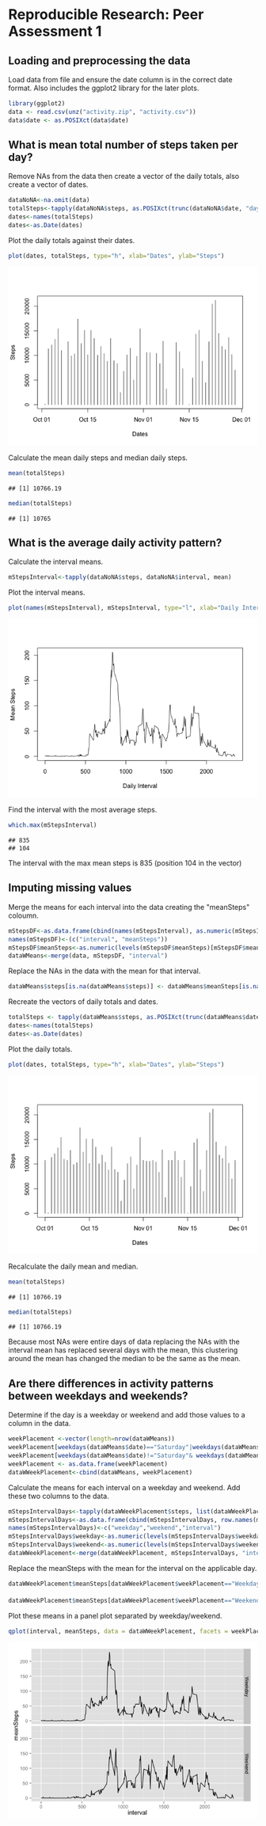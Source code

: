 # Reproducible Research: Peer Assessment 1


## Loading and preprocessing the data
Load data from file and ensure the date column is in the correct date format. Also includes the ggplot2 library for the later plots.

```r
library(ggplot2)
data <- read.csv(unz("activity.zip", "activity.csv"))
data$date <- as.POSIXct(data$date)
```

## What is mean total number of steps taken per day?
Remove NAs from the data then create a vector of the daily totals, also create a vector of dates. 

```r
dataNoNA<-na.omit(data)
totalSteps<-tapply(dataNoNA$steps, as.POSIXct(trunc(dataNoNA$date, "day")), sum)
dates<-names(totalSteps)
dates<-as.Date(dates)
```

Plot the daily totals against their dates.

```r
plot(dates, totalSteps, type="h", xlab="Dates", ylab="Steps")
```

![](PA1_template_files/figure-html/unnamed-chunk-3-1.png) 

Calculate the mean daily steps and median daily steps.

```r
mean(totalSteps)
```

```
## [1] 10766.19
```

```r
median(totalSteps)
```

```
## [1] 10765
```

## What is the average daily activity pattern?
Calculate the interval means.

```r
mStepsInterval<-tapply(dataNoNA$steps, dataNoNA$interval, mean)
```

Plot the interval means.

```r
plot(names(mStepsInterval), mStepsInterval, type="l", xlab="Daily Interval", ylab="Mean Steps")
```

![](PA1_template_files/figure-html/unnamed-chunk-6-1.png) 

Find the interval with the most average steps. 

```r
which.max(mStepsInterval)
```

```
## 835 
## 104
```

The interval with the max mean steps is 835 (position 104 in the vector)

## Imputing missing values
Merge the means for each interval into the data creating the "meanSteps" coloumn. 

```r
mStepsDF<-as.data.frame(cbind(names(mStepsInterval), as.numeric(mStepsInterval)))
names(mStepsDF)<-(c("interval", "meanSteps"))
mStepsDF$meanSteps<-as.numeric(levels(mStepsDF$meanSteps)[mStepsDF$meanSteps])
dataWMeans<-merge(data, mStepsDF, "interval")
```

Replace the NAs in the data with the mean for that interval.

```r
dataWMeans$steps[is.na(dataWMeans$steps)] <- dataWMeans$meanSteps[is.na(dataWMeans$steps)]
```

Recreate the vectors of daily totals and dates.

```r
totalSteps <- tapply(dataWMeans$steps, as.POSIXct(trunc(dataWMeans$date, "day")), sum)
dates<-names(totalSteps)
dates<-as.Date(dates)
```

Plot the daily totals.

```r
plot(dates, totalSteps, type="h", xlab="Dates", ylab="Steps")
```

![](PA1_template_files/figure-html/unnamed-chunk-11-1.png) 

Recalculate the daily mean and median.

```r
mean(totalSteps)
```

```
## [1] 10766.19
```

```r
median(totalSteps)
```

```
## [1] 10766.19
```
Because most NAs were entire days of data replacing the NAs with the interval mean has replaced several days with the mean, this clustering around the mean has changed the median to be the same as the mean.

## Are there differences in activity patterns between weekdays and weekends?
Determine if the day is a weekday or weekend and add those values to a column in the data.

```r
weekPlacement <-vector(length=nrow(dataWMeans))
weekPlacement[weekdays(dataWMeans$date)=="Saturday"|weekdays(dataWMeans$date)=="Sunday"] <- "Weekend"
weekPlacement[weekdays(dataWMeans$date)!="Saturday"& weekdays(dataWMeans$date)!="Sunday"] <- "Weekday"
weekPlacement <- as.data.frame(weekPlacement)
dataWWeekPlacement<-cbind(dataWMeans, weekPlacement)
```

Calculate the means for each interval on a weekday and weekend. Add these two columns to the data.

```r
mStepsIntervalDays<-tapply(dataWWeekPlacement$steps, list(dataWWeekPlacement$interval,dataWWeekPlacement$weekPlacement), mean)
mStepsIntervalDays<-as.data.frame(cbind(mStepsIntervalDays, row.names(mStepsIntervalDays)))
names(mStepsIntervalDays)<-c("weekday","weekend","interval")
mStepsIntervalDays$weekday<-as.numeric(levels(mStepsIntervalDays$weekday)[mStepsIntervalDays$weekday])
mStepsIntervalDays$weekend<-as.numeric(levels(mStepsIntervalDays$weekend)[mStepsIntervalDays$weekend])
dataWWeekPlacement<-merge(dataWWeekPlacement, mStepsIntervalDays, "interval")
```

Replace the meanSteps with the mean for the interval on the applicable day.

```r
dataWWeekPlacement$meanSteps[dataWWeekPlacement$weekPlacement=="Weekday"] <- dataWWeekPlacement$weekday[dataWWeekPlacement$weekPlacement=="Weekday"]

dataWWeekPlacement$meanSteps[dataWWeekPlacement$weekPlacement=="Weekend"] <- dataWWeekPlacement$weekend[dataWWeekPlacement$weekPlacement=="Weekend"]
```

Plot these means in a panel plot separated by weekday/weekend.

```r
qplot(interval, meanSteps, data = dataWWeekPlacement, facets = weekPlacement~., geom = "line")
```

![](PA1_template_files/figure-html/unnamed-chunk-16-1.png) 


